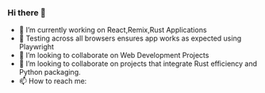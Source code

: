 ### Hi there 👋

- 🔭 I’m currently working on React,Remix,Rust Applications
- 🔭 Testing across all browsers ensures app works as expected using Playwright
- 👯 I’m looking to collaborate on Web Development Projects
- 🤔 I’m looking to collaborate on projects that integrate Rust efficiency and Python packaging. 
- 📫 How to reach me: 

<!--
**sierratrading/sierratrading** is a ✨ _special_ ✨ repository because its `README.md` (this file) appears on your GitHub profile.

Here are some ideas to get you started:

- 🔭 I’m currently working on ...
- 🌱 I’m currently learning ...
- 👯 I’m looking to collaborate on ...
- 🤔 I’m looking for help with ...
- 💬 Ask me about ...
- 📫 How to reach me: ...
- 😄 Pronouns: ...
- ⚡ Fun fact: ...
-->

